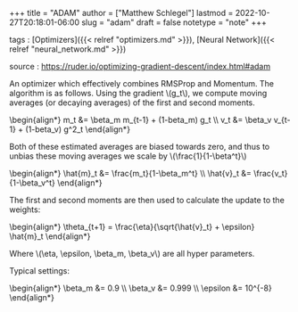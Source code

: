 +++
title = "ADAM"
author = ["Matthew Schlegel"]
lastmod = 2022-10-27T20:18:01-06:00
slug = "adam"
draft = false
notetype = "note"
+++

tags
: [Optimizers]({{< relref "optimizers.md" >}}), [Neural Network]({{< relref "neural_network.md" >}})

source
: <https://ruder.io/optimizing-gradient-descent/index.html#adam>

An optimizer which effectively combines RMSProp and Momentum. The algorithm is as follows. Using the gradient \\(g\_t\\), we compute moving averages (or decaying averages) of the first and second moments.

\begin{align\*}
m\_t &= \beta\_m m\_{t-1} + (1-beta\_m) g\_t \\\\
v\_t &= \beta\_v v\_{t-1} + (1-beta\_v) g^2\_t
\end{align\*}

Both of these estimated averages are biased towards zero, and thus to unbias these moving averages we scale by \\(\frac{1}{1-\beta^t}\\)

\begin{align\*}
\hat{m}\_t &= \frac{m\_t}{1-\beta\_m^t} \\\\
\hat{v}\_t &= \frac{v\_t}{1-\beta\_v^t}
\end{align\*}

The first and second moments are then used to calculate the update to the weights:

\begin{align\*}
\theta\_{t+1} = \frac{\eta}{\sqrt{\hat{v}\_t} + \epsilon} \hat{m}\_t
\end{align\*}

Where \\(\eta, \epsilon, \beta\_m, \beta\_v\\) are all hyper parameters.

Typical settings:

\begin{align\*}
\beta\_m &= 0.9 \\\\
\beta\_v &= 0.999 \\\\
\epsilon &= 10^{-8}
\end{align\*}
